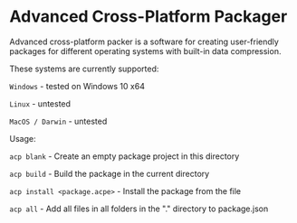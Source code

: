 # Advanced Cross-Platform Packager


Advanced cross-platform packer is a software for creating user-friendly packages for different operating systems with built-in data compression.

These systems are currently supported:

`Windows` - tested on Windows 10 x64

`Linux` - untested

`MacOS / Darwin` - untested

Usage:

`acp blank` - Create an empty package project in this directory

`acp build` - Build the package in the current directory

`acp install <package.acpe>` - Install the package from the file

`acp all` - Add all files in all folders in the "." directory to package.json
